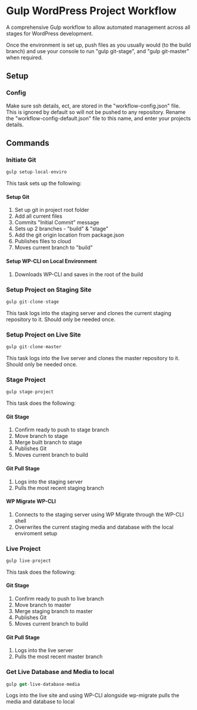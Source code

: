 # Gulp WordPress Project Workflow
A comprehensive Gulp workflow to allow automated management across all stages for WordPress development.

Once the environment is set up, push files as you usually would (to the build branch) and use your console to run "gulp git-stage", and "gulp git-master" when required.

## Setup

### Config
Make sure ssh details, ect, are stored in the "workflow-config.json" file. This is ignored by default so will not be pushed to any repository. Rename the "workflow-config-default.json" file to this name, and enter your projects details.

## Commands

### Initiate Git

```javascript
gulp setup-local-enviro
```

This task sets up the following:

#### Setup Git

1. Set up git in project root folder
2. Add all current files
3. Commits "Initial Commit" message
4. Sets up 2 branches - "build" & "stage"
5. Add the git origin location from package.json
6. Publishes files to cloud
7. Moves current branch to "build"

#### Setup WP-CLI on Local Environment

1. Downloads WP-CLI and saves in the root of the build


### Setup Project on Staging Site

```javascript
gulp git-clone-stage
```

This task logs into the staging server and clones the current staging repository to it. Should only be needed once.


### Setup Project on Live Site

```javascript
gulp git-clone-master
```

This task logs into the live server and clones the master repository to it. Should only be needed once.


### Stage Project

```javascript
gulp stage-project
```

This task does the following:

#### Git Stage

1. Confirm ready to push to stage branch
2. Move branch to stage
3. Merge built branch to stage
4. Publishes Git
5. Moves current branch to build

#### Git Pull Stage

1. Logs into the staging server
2. Pulls the most recent staging branch

#### WP Migrate WP-CLI

1. Connects to the staging server using WP Migrate through the WP-CLI shell
2. Overwrites the current staging media and database with the local enviroment setup


### Live Project

```javascript
gulp live-project
```

This task does the following:

#### Git Stage

1. Confirm ready to push to live branch
2. Move branch to master
3. Merge staging branch to master
4. Publishes Git
5. Moves current branch to build

#### Git Pull Stage

1. Logs into the live server
2. Pulls the most recent master branch

### Get Live Database and Media to local

```javascript
gulp get-live-database-media
```

Logs into the live site and using WP-CLI alongside wp-migrate pulls the media and database to local

